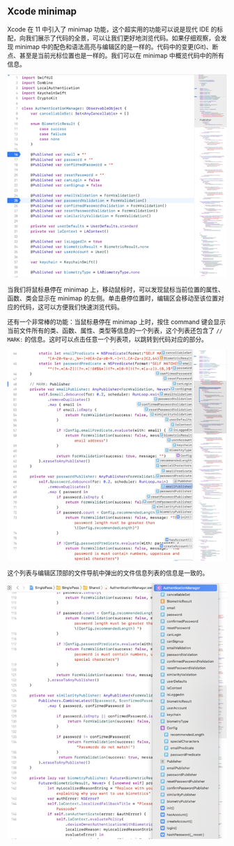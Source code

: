 ## Xcode minimap

Xcode 在 11 中引入了 minimap 功能，这个超实用的功能可以说是现代 IDE 的标配，向我们展示了代码的全景，可以让我们更好地浏览代码。如果仔细观察，会发现 minimap 中的配色和语法高亮与编辑区的是一样的。代码中的变更(Git)、断点、甚至是当前光标位置也是一样的。我们可以在 minimap 中概览代码中的所有信息。



![](1.png)



当我们将鼠标悬停在 minimap 上，移动鼠标时，可以发现鼠标当前位置的属性、函数、类会显示在 minimap 的左侧。单击悬停位置时，编辑区会移动至该位置对应的代码，这可以方便我们快速浏览代码。

还有一个非常棒的功能：当鼠标悬停在 minimap 上时，按住 command 键会显示当前文件所有的类、函数、属性、类型等信息的一个列表，这个列表还包含了 `// MARK:` 的信息。这时可以点击任意一个列表项，以跳转到代码对应的部分。



![](2.png)



这个列表与编辑区顶部的文件导航中弹出的文件信息列表的信息是一致的。

![](3.png)